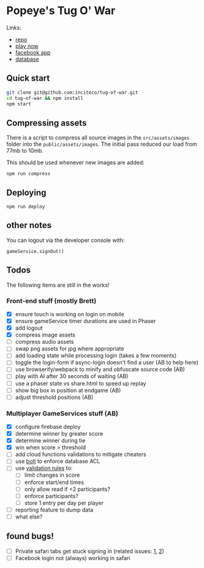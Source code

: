 # Popeye's Tug O' War

Links:
- [repo](https://github.com/inciteco/tug-of-war)
- [play now](https://popeyes-tug-o-war.firebaseapp.com)
- [facebook app](https://developers.facebook.com/apps/472656139771979/dashboard/)
- [database](https://console.firebase.google.com/u/0/project/popeyes-tug-o-war/database/data)

## Quick start

```sh
git clone git@github.com:inciteco/tug-of-war.git
cd tug-of-war && npm install
npm start
```

## Compressing assets

There is a script to compress all source images in the `src/assets/images` folder into the `public/assets/images`. The initial pass reduced our load from 77mb to 10mb.


This should be used whenever new images are added:

```
npm run compress
```

## Deploying

```
npm run deploy
```

## other notes

You can logout via the developer console with:
```
gameService.signOut()
```

## Todos

The following items are still in the works!

### Front-end stuff (mostly Brett)
- [x] ensure touch is working on login on mobile
- [x] ensure gameService timer durations are used in Phaser
- [x] add logout
- [x] compress image assets
- [ ] compress audio assets
- [ ] swap png assets for jpg where appropriate
- [ ] add loading state while processing login (takes a few moments)
- [ ] toggle the login-form if async-login doesn't find a user (AB to help here)
- [ ] use browserify/webpack to minify and obfuscate source code (AB)
- [ ] play with AI after 30 seconds of waiting (AB)
- [ ] use a phaser state vs share.html to speed up replay
- [ ] show big box in position at endgame (AB)
- [ ] adjust threshold positions (AB)

### Multiplayer GameServices stuff (AB)
- [x] configure firebase deploy
- [x] determine winner by greater score
- [x] determine winner during tie
- [x] win when score > threshold
- [ ] add cloud functions validations to mitigate cheaters
- [ ] use [bolt](https://github.com/firebase/bolt/blob/master/docs/language.md) to enforce database ACL
- [ ] use [validation rules](https://firebase.google.com/docs/database/security/) to:
  - [ ] limit changes in score
  - [ ] enforce start/end times
  - [ ] only allow read if <2 participants?
  - [ ] enforce participants?
  - [ ] store 1 entry per day per player
- [ ] reporting feature to dump data
- [ ] what else?

## found bugs!
- [ ] Private safari tabs get stuck signing in (related issues:  [1](https://stackoverflow.com/questions/28283221/firebase-authdata-from-third-party-authentication-is-always-null-in-mobile-safar), [2](https://github.com/firebase/firebaseui-web/issues/51))
- [ ] Facebook login not (always) working in safari
